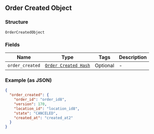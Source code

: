 ## Order Created Object

### Structure

`OrderCreatedObject`

### Fields

| Name | Type | Tags | Description |
|  --- | --- | --- | --- |
| `order_created` | [`Order Created Hash`](/doc/models/order-created.md) | Optional | - |

### Example (as JSON)

```json
{
  "order_created": {
    "order_id": "order_id8",
    "version": 170,
    "location_id": "location_id8",
    "state": "CANCELED",
    "created_at": "created_at2"
  }
}
```

